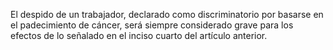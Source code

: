 El despido de un trabajador, declarado como discriminatorio por basarse en el padecimiento de cáncer, será siempre considerado grave para los efectos de lo señalado en el inciso cuarto del artículo anterior.
